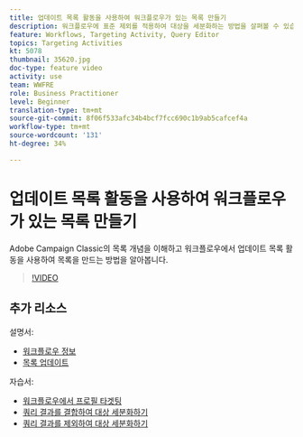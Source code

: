 ```yaml
---
title: 업데이트 목록 활동을 사용하여 워크플로우가 있는 목록 만들기
description: 워크플로우에 표준 제외를 적용하여 대상을 세분화하는 방법을 살펴볼 수 있습니다. 또한 사전 정의된 필터를 만드는 방법과 워크플로우를 촬영하는 데 어려움을 겪는 방법을 알아봅니다.
feature: Workflows, Targeting Activity, Query Editor
topics: Targeting Activities
kt: 5078
thumbnail: 35620.jpg
doc-type: feature video
activity: use
team: WWFRE
role: Business Practitioner
level: Beginner
translation-type: tm+mt
source-git-commit: 8f06f533afc34b4bcf7fcc690c1b9ab5cafcef4a
workflow-type: tm+mt
source-wordcount: '131'
ht-degree: 34%

---
```



# 업데이트 목록 활동을 사용하여 워크플로우가 있는 목록 만들기

Adobe Campaign Classic의 목록 개념을 이해하고 워크플로우에서 업데이트 목록 활동을 사용하여 목록을 만드는 방법을 알아봅니다.

>[!VIDEO](https://video.tv.adobe.com/v/35620?quality=12)

## 추가 리소스

설명서:

* [워크플로우 정보](https://docs.adobe.com/content/help/en/campaign-classic/using/automating-with-workflows/introduction/about-workflows.html)
* [목록 업데이트](https://docs.adobe.com/content/help/en/campaign-classic/using/automating-with-workflows/targeting-activities/list-update.html)

자습서:

* [워크플로우에서 프로필 타겟팅](/help/getting-started/targeting-profiles-in-a-workflow.md)
* [쿼리 결과를 결합하여 대상 세분화하기](/help/automating-with-workflows/refining-targets-by-combining-query-results.md)
* [쿼리 결과를 제외하여 대상 세분화하기](/help/automating-with-workflows/refining-targets-by-excluding-query-results.md)
